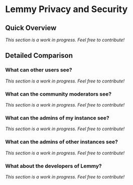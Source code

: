 # Lemmy Privacy and Security

## Quick Overview

*This section is a work in progress. Feel free to contribute!*

## Detailed Comparison

### What can other users see?

*This section is a work in progress. Feel free to contribute!*

### What can the community moderators see?

*This section is a work in progress. Feel free to contribute!*

### What can the admins of my instance see?

*This section is a work in progress. Feel free to contribute!*

### What can the admins of other instances see?

*This section is a work in progress. Feel free to contribute!*

### What about the developers of Lemmy?

*This section is a work in progress. Feel free to contribute!*